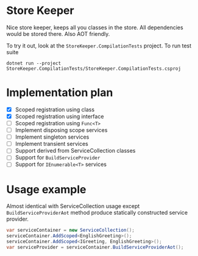 Store Keeper
============

Nice store keeper, keeps all you classes in the store. All dependencies would be stored there. Also AOT friendly.

To try it out, look at the `StoreKeeper.CompilationTests` project.
To run test suite

    dotnet run --project StoreKeeper.CompilationTests/StoreKeeper.CompilationTests.csproj 

# Implementation plan

- [x] Scoped registration using class
- [x] Scoped registration using interface
- [ ] Scoped registration using `Func<T>`
- [ ] Implement disposing scope services
- [ ] Implement singleton services
- [ ] Implement transient services
- [ ] Support derived from ServiceCollection classes
- [ ] Support for `BuildServiceProvider`
- [ ] Support for `IEnumerable<T>` services

# Usage example

Almost identical with ServiceCollection usage except `BuildServiceProviderAot` method produce statically constructed service provider.

```csharp
var serviceContainer = new ServiceCollection();
serviceContainer.AddScoped<EnglishGreeting>();
serviceContainer.AddScoped<IGreeting, EnglishGreeting>();
var serviceProvider = serviceContainer.BuildServiceProviderAot();

```
